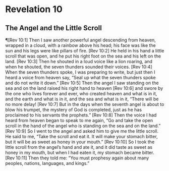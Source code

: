 # Revelation 10

## The Angel and the Little Scroll
¶[Rev 10:1] Then I saw another powerful angel descending from heaven, wrapped in a cloud, with a rainbow above his head; his face was like the sun and his legs were like pillars of fire.
[Rev 10:2] He held in his hand a little scroll that was open, and he put his right foot on the sea and his left on the land.
[Rev 10:3] Then he shouted in a loud voice like a lion roaring, and when he shouted, the seven thunders sounded their voices.
[Rev 10:4] When the seven thunders spoke, I was preparing to write, but just then I heard a voice from heaven say, “Seal up what the seven thunders spoke and do not write it down.”
[Rev 10:5] Then the angel I saw standing on the sea and on the land raised his right hand to heaven
[Rev 10:6] and swore by the one who lives forever and ever, who created heaven and what is in it, and the earth and what is in it, and the sea and what is in it, “There will be no more delay!
[Rev 10:7] But in the days when the seventh angel is about to blow his trumpet, the mystery of God is completed, just as he has proclaimed to his servants the prophets.”
[Rev 10:8] Then the voice I had heard from heaven began to speak to me again, “Go and take the open scroll in the hand of the angel who is standing on the sea and on the land.”
[Rev 10:9] So I went to the angel and asked him to give me the little scroll. He said to me, “Take the scroll and eat it. It will make your stomach bitter, but it will be as sweet as honey in your mouth.”
[Rev 10:10] So I took the little scroll from the angel’s hand and ate it, and it did taste as sweet as honey in my mouth, but when I had eaten it, my stomach became bitter.
[Rev 10:11] Then they told me: “You must prophesy again about many peoples, nations, languages, and kings.”
